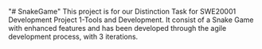 "# SnakeGame" 
This project is for our Distinction Task for SWE20001 Development Project 1-Tools and Development.
It consist of a Snake Game with enhanced features and has been developed through the agile development process, with 3 iterations.
